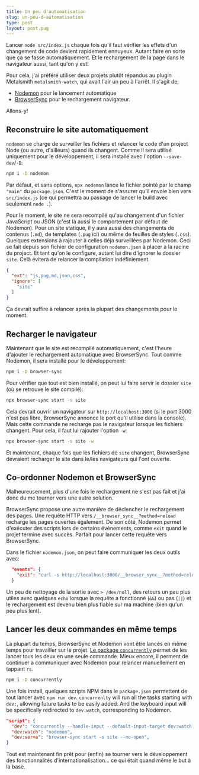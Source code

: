 ```yaml
---
title: Un peu d'automatisation
slug: un-peu-d-automatisation
type: post
layout: post.pug
---
```

Lancer `node src/index.js` chaque fois qu'il faut vérifier les effets d'un changement de code devient rapidement ennuyeux. Autant faire en sorte que ça se fasse automatiquement. Et le rechargement de la page dans le navigateur aussi, tant qu'on y est!

Pour cela, j'ai préféré utiliser deux projets plutôt répandus au plugin Metalsmith `metalsmith-watch`, qui avait l'air un peu à l'arrêt. Il s'agit de:

- <a href="https://nodemon.io" hreflang="en">Nodemon</a> pour le lancement automatique
- <a href="https://browsersync.io" hreflang="en">BrowserSync</a> pour le rechargement navigateur.

Allons-y!

Reconstruire le site automatiquement
---

`nodemon` se charge de surveiller les fichiers et relancer le code d'un project Node (ou autre, d'ailleurs) quand ils changent. Comme il sera utilisé uniquement pour le développement, il sera installé avec l'option `--save-dev`/`-D`:

```sh
npm i -D nodemon
```

Par défaut, et sans options, `npx nodemon` lance le fichier pointé par le champ `"main"` du `package.json`. C'est le moment de s'assurer qu'il envoie bien vers `src/index.js` (ce qui permettra au passage de lancer le build avec seulement `node .`).

Pour le moment, le site ne sera recompilé qu'au changement d'un fichier JavaScript ou JSON (c'est là aussi le comportement par défaut de Nodemon). Pour un site statique, il y aura aussi des changements de contenus (`.md`), de templates (`.pug` ici) ou même de feuilles de styles (`.css`). Quelques extensions à rajouter à celles déja surveillées par Nodemon. Ceci se fait depuis son fichier de configuration `nodemon.json` à placer à la racine du project. Et tant qu'on le configure, autant lui dire d'ignorer le dossier `site`. Celà évitera de relancer la compilation indéfiniement.

```json
{
  "ext": "js,pug,md,json,css",
  "ignore": [
    "site"
  ]
}
```

Ça devrait suffire à relancer après la plupart des changements pour le moment.

Recharger le navigateur
---

Maintenant que le site est recompilé automatiquement, c'est l'heure d'ajouter le rechargement automatique avec BrowserSync. Tout comme Nodemon, il sera installé pour le développement:

```sh
npm i -D browser-sync
```

Pour vérifier que tout est bien installé, on peut lui faire servir le dossier `site` (où se retrouve le site compilé):

```sh
npx browser-sync start -s site
```

Cela devrait ouvrir un navigateur sur `http://localhost:3000` (si le port 3000 n'est pas libre, BrowserSync annonce le port qu'il utilise dans la console). Mais cette commande ne recharge pas le navigateur lorsque les fichiers changent. Pour cela, il faut lui rajouter l'option `-w`:

```sh
npx browser-sync start -s site -w
```

Et maintenant, chaque fois que les fichiers de `site` changent, BrowserSync devraient recharger le site dans le/les navigateurs qui l'ont ouverte.

Co-ordonner Nodemon et BrowserSync
---

Malheureusement, plus d'une fois le rechargement ne s'est pas fait et j'ai donc du me tourner vers une autre solution.

BrowserSync propose une autre manière de déclencher le rechargement des pages. Une requête HTTP vers `/__browser_sync__?method=reload` recharge les pages ouvertes également. De son côté, Nodemon permet d'exécuter des scripts lors de certains événements, comme `exit` quand le projet termine avec succès. Parfait pour lancer cette requête vers BrowserSync.

Dans le fichier `nodemon.json`, on peut faire communiquer les deux outils avec:

```json
  "events": {
    "exit": "curl -s http://localhost:3000/__browser_sync__?method=reload > /dev/null && echo 'Restarted browser-sync' || echo 'Failed to restart broswer-sync'"
  }
```

Un peu de nettoyage de la sortie avec `> /dev/null`, des retours un peu plus utiles avec quelques `echo` lorsque la requête a fonctionné (`&&`) ou pas (`||`) et le rechargement est devenu bien plus fiable sur ma machine (bien qu'un peu plus lent).

Lancer les deux commandes en même temps
---

La plupart du temps, BrowserSync et Nodemon vont être lancés en même temps pour travailler sur le projet. <a href="https://www.npmjs.com/package/concurrently" hreflang="en">Le package `concurrently`</a> permet de les lancer tous les deux en une seule commande. Mieux encore, il perment de continuer a communiquer avec Nodemon pour relancer manuellement en tappant `rs`.

```sh
npm i -D concurrently
```

Une fois install, quelques scripts NPM dans le `package.json` permettent de tout lancer avec `npm run dev`. `concurrenlty` will run all the tasks starting with `dev:`, allowing future tasks to be easily added. And the keyboard input will be specifically redirected to `dev:watch`, corresponding to Nodemon.

```json
"script": {
  "dev": "concurrently --handle-input --default-input-target dev:watch 'npm:dev:*'",
  "dev:watch": "nodemon",
  "dev:serve": "browser-sync start -s site --no-open",
}
```

Tout est maintenant fin prêt pour (enfin) se tourner vers le développement des fonctionnalités d'internationalisation... ce qui était quand même le but à la base. 

